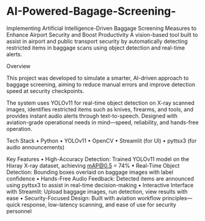 # AI-Powered-Bagage-Screening-
Implementing Artificial Intelligence-Driven Baggage Screening Measures to Enhance Airport Security and Boost Productivity
A vision-based tool built to assist in airport and public transport security by automatically detecting restricted items in baggage scans using object detection and real-time alerts.


Overview

This project was developed to simulate a smarter, AI-driven approach to baggage screening, aiming to reduce manual errors and improve detection speed at security checkpoints.

The system uses YOLOv11 for real-time object detection on X-ray scanned images, identifies restricted items such as knives, firearms, and tools, and provides instant audio alerts through text-to-speech. Designed with aviation-grade operational needs in mind—speed, reliability, and hands-free operation.


Tech Stack
	•	Python
	•	YOLOv11
	•	OpenCV
	•	Streamlit (for UI)
	•	pyttsx3 (for audio announcements)


 Key Features
	•	 High-Accuracy Detection:
Trained YOLOv11 model on the Hixray X-ray dataset, achieving mAP@0.5 = 74%
	•	 Real-Time Object Detection:
Bounding boxes overlaid on baggage images with label confidence
	•	 Hands-Free Audio Feedback:
Detected items are announced using pyttsx3 to assist in real-time decision-making
	•	 Interactive Interface with Streamlit:
Upload baggage images, run detection, view results with ease
	•	Security-Focused Design:
Built with aviation workflow principles—quick response, low-latency scanning, and ease of use for security personnel
